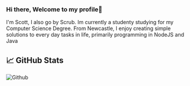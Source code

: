 ### Hi there, Welcome to my profile👋

I'm Scott, I also go by Scrub. Im currently a studenty studying for my Computer Science Degree. From Newcastle, I enjoy creating simple solutions to every day tasks in life, primarily programming in NodeJS and Java

## &#x1f4c8; GitHub Stats
![Github](https://github-readme-stats.vercel.app/api?username=Scott-Donaldson&show_icons=true&theme=midnight-purple&count_private=true)
